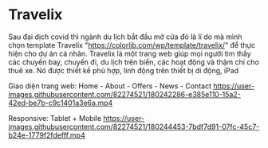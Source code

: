 # Travelix
Sau đại dịch covid thì ngành du lịch bắt đầu mở cửa đó là lí do mà mình chọn template Travelix "https://colorlib.com/wp/template/travelix/" để thực hiện cho dự án cá nhân. Travelix là một trang web giúp mọi người tìm thấy các chuyến bay, chuyến đi, du lịch trên biển, các hoạt động và thậm chí cho thuê xe. Nó được thiết kế phù hợp, linh động trên thiết bị di động, iPad

Giao diện trang web: Home - About - Offers - News - Contact
https://user-images.githubusercontent.com/82274521/180242286-e385e110-15a2-42ed-be7b-c9c1401a3e6a.mp4

Responsive: Tablet + Mobile
https://user-images.githubusercontent.com/82274521/180244453-7bdf7d91-07fc-45c7-b24e-1779f2fdefff.mp4



